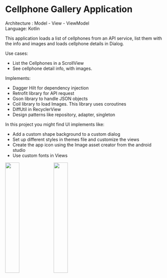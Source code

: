 # Cellphone Gallery Application
<p> Architecture : Model - View - ViewModel  <br>
Language: Kotlin<br>

<p>This application loads a list of cellphones from an API service, list them with the info and images and loads cellphone details in Dialog.</p>
Use cases:
<ul>
<li>List the Cellphones in a ScrollView</li>
<li>See cellphone detail info, with images.</li>
</ul>

Implements:<br></p>
<ul>
<li>Dagger Hilt for dependency injection</li>
<li>Retrofit library for API request</li>
<li>Gson library to handle JSON objects</li>
<li>Coil library to load Images. This library uses coroutines</li>
<li>DiffUtil in RecyclerView</li>
<li>Design patterns like repository, adapter, singleton</li>
</ul>

<p> In this project you might find UI implements like:<p>
<ul>
<li>Add a custom shape background to a custom dialog</li>
<li>Set up different styles in themes file and customize the views</li>
<li>Create the app icon using the  Image asset creator from the android studio</li>
<li>Use custom fonts in Views</li>
</ul>

<img src="https://user-images.githubusercontent.com/100162759/167012377-ff1a2561-2cfa-42a8-8c60-0de20f7870c8.png" width=30% height=30%>
<img src="https://user-images.githubusercontent.com/100162759/167012385-663ea53b-10f5-4447-b232-8c2c961fe91e.png" width=30% height=30%>

